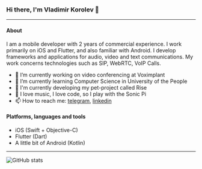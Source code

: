 ### Hi there, I'm Vladimir Korolev 👋
---

#### About

I am a mobile developer with 2 years of commercial experience.
I work primarily on iOS and Flutter, and also familiar with Android.
I develop frameworks and applications for audio, video and text communications. My work concerns technologies such as SIP, WebRTC, VoIP Calls. 

- 🔭 I’m currently working on video conferencing at Voximplant
- 🌱 I’m currently learning Computer Science in University of the People
- 🦄 I'm currently developing my pet-project called Rise
- 🦹 I love music, I love code, so I play with the Sonic Pi
- 📫 How to reach me: [telegram](https://t.me/vladimirbrejcha), [linkedin](https://www.linkedin.com/in/vladimir-korolev/)

#### Platforms, languages and tools
- iOS (Swift + Objective-C)
- Flutter (Dart)
- A little bit of Android (Kotlin)

---
![GitHub stats](https://readme-stats-cfgj2cxdy.vercel.app/api?username=VladimirBrejcha&count_private=true&show_icons=true&theme=tokyonight)

